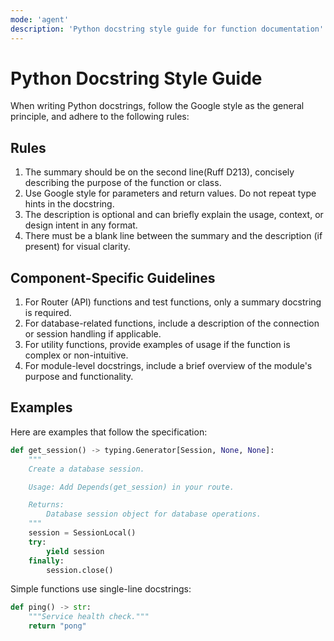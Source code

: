 ```yaml
---
mode: 'agent'
description: 'Python docstring style guide for function documentation'
---
```


# Python Docstring Style Guide

When writing Python docstrings, follow the Google style as the general principle, and adhere to the following rules:

## Rules

1. The summary should be on the second line(Ruff D213), concisely describing the purpose of the function or class.
2. Use Google style for parameters and return values. Do not repeat type hints in the docstring.
3. The description is optional and can briefly explain the usage, context, or design intent in any format.
4. There must be a blank line between the summary and the description (if present) for visual clarity.

## Component-Specific Guidelines

1. For Router (API) functions and test functions, only a summary docstring is required.
2. For database-related functions, include a description of the connection or session handling if applicable.
3. For utility functions, provide examples of usage if the function is complex or non-intuitive.
4. For module-level docstrings, include a brief overview of the module's purpose and functionality.

## Examples

Here are examples that follow the specification:

```python
def get_session() -> typing.Generator[Session, None, None]:
    """
    Create a database session.

    Usage: Add Depends(get_session) in your route.

    Returns:
        Database session object for database operations.
    """
    session = SessionLocal()
    try:
        yield session
    finally:
        session.close()
```

Simple functions use single-line docstrings:
```python
def ping() -> str:
    """Service health check."""
    return "pong"
```
